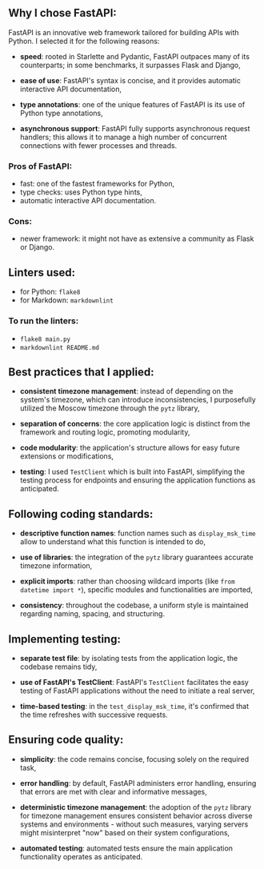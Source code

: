 ## Why I chose FastAPI:

FastAPI is an innovative web framework tailored for building APIs with Python. I selected it for the following reasons:

- **speed**: rooted in Starlette and Pydantic, FastAPI outpaces many of its counterparts; in some benchmarks, it surpasses Flask and Django,


- **ease of use**: FastAPI's syntax is concise, and it provides automatic interactive API documentation,


- **type annotations**: one of the unique features of FastAPI is its use of Python type annotations,


- **asynchronous support**: FastAPI fully supports asynchronous request handlers; this allows it to manage a high number of concurrent connections with fewer processes and threads.

### Pros of FastAPI:
- fast: one of the fastest frameworks for Python,
- type checks: uses Python type hints,
- automatic interactive API documentation.

### Cons:
- newer framework: it might not have as extensive a community as Flask or Django.

## Linters used:
- for Python: `flake8`
- for Markdown: `markdownlint`

### To run the linters:
- `flake8 main.py`
- `markdownlint README.md`

## Best practices that I applied:

- **consistent timezone management**: instead of depending on the system's timezone, which can introduce inconsistencies, I purposefully utilized the Moscow timezone through the `pytz` library,


- **separation of concerns**: the core application logic is distinct from the framework and routing logic, promoting modularity,


- **code modularity**: the application's structure allows for easy future extensions or modifications,


- **testing**: I used `TestClient` which is built into FastAPI, simplifying the testing process for endpoints and ensuring the application functions as anticipated.


## Following coding standards:

- **descriptive function names**: function names such as `display_msk_time` allow to understand what this function is intended to do,
  
- **use of libraries**: the integration of the `pytz` library guarantees accurate timezone information,

- **explicit imports**: rather than choosing wildcard imports (like `from datetime import *`), specific modules and functionalities are imported,

- **consistency**: throughout the codebase, a uniform style is maintained regarding naming, spacing, and structuring.

## Implementing testing:

- **separate test file**: by isolating tests from the application logic, the codebase remains tidy,

- **use of FastAPI's TestClient**: FastAPI's `TestClient` facilitates the easy testing of FastAPI applications without the need to initiate a real server,

- **time-based testing**: in the `test_display_msk_time`, it's confirmed that the time refreshes with successive requests.

## Ensuring code quality:

- **simplicity**: the code remains concise, focusing solely on the required task,

- **error handling**: by default, FastAPI administers error handling, ensuring that errors are met with clear and informative messages,

- **deterministic timezone management**: the adoption of the `pytz` library for timezone management ensures consistent behavior across diverse systems and environments - without such measures, varying servers might misinterpret "now" based on their system configurations,

- **automated testing**: automated tests ensure the main application functionality operates as anticipated.